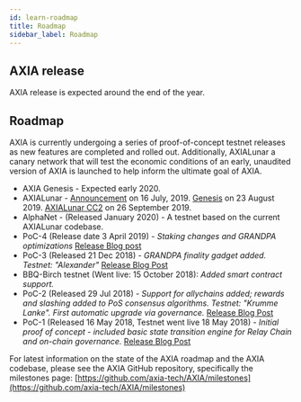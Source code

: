 ```yaml
---
id: learn-roadmap
title: Roadmap
sidebar_label: Roadmap
---
```


## AXIA release

AXIA release is expected around the end of the year.

## Roadmap

AXIA is currently undergoing a series of proof-of-concept testnet releases as new features are completed and rolled out. Additionally, AXIALunar a canary network that will test the economic conditions of an early, unaudited version of AXIA is launched to help inform the ultimate goal of AXIA.

- AXIA Genesis - Expected early 2020.
- AXIALunar - [Announcement](https://AXIA.network/axialunar-network-the-canary-network/) on 16 July, 2019. [Genesis](https://AXIA.network/axialunar-rollout-and-governance/) on 23 August 2019. [AXIALunar CC2](https://AXIA.network/axialunar-cc2/) on 26 September 2019.
- AlphaNet - (Released January 2020) - A testnet based on the current AXIALunar codebase.
- PoC-4 (Release date 3 April 2019) - _Staking changes and GRANDPA optimizations_ [Release Blog post](https://medium.com/AXIA.network/AXIA-proof-of-concept-4-arrives-with-new-ways-to-stake-3b27037346cc)
- PoC-3 (Released 21 Dec 2018) - _GRANDPA finality gadget added. Testnet: "Alexander"_ [Release Blog Post](https://medium.com/coinmonks/AXIA-hello-world-3-poc-3-on-axlib-is-here-c45d100f72e3)
- BBQ-Birch testnet (Went live: 15 October 2018): _Added smart contract support._
- PoC-2 (Released 29 Jul 2018) - _Support for allychains added; rewards and slashing added to PoS consensus algorithms. Testnet: "Krumme Lanke". First automatic upgrade via governance._ [Release Blog Post](https://medium.com/AXIA.network/AXIA-poc-2-is-here-allychains-runtime-upgrades-and-libp2p-networking-7035bb141c25)
- PoC-1 (Released 16 May 2018, Testnet went live 18 May 2018) - _Initial proof of concept - included basic state transition engine for Relay Chain and on-chain governance._ [Release Blog Post](https://medium.com/AXIA.network/now-live-AXIA-proof-of-concept-1-3e718512a8d)

For latest information on the state of the AXIA roadmap and the AXIA codebase, please see the AXIA GitHub repository, specifically the milestones page: [https://github.com/axia-tech/AXIA/milestones](https://github.com/axia-tech/AXIA/milestones)
